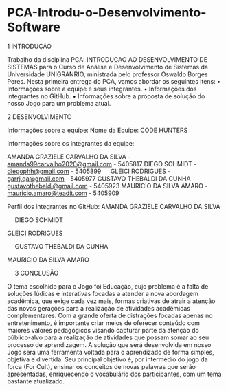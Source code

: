 # PCA-Introdu-o-Desenvolvimento-Software
1 INTRODUÇÃO

Trabalho da disciplina PCA: INTRODUCAO AO DESENVOLVIMENTO DE SISTEMAS para o Curso de Análise e Desenvolvimento de Sistemas da Universidade UNIGRANRIO, ministrada pelo professor Oswaldo Borges Peres.
Nesta primeira entrega do PCA, vamos abordar os seguintes itens:
•	Informações sobre a equipe e seus integrantes.
•	Informações dos integrantes no GitHub.
•	Informações sobre a proposta de solução do nosso Jogo para um problema atual.

2 DESENVOLVIMENTO

Informações sobre a equipe:
Nome da Equipe: CODE HUNTERS
 

Informações sobre os integrantes da equipe:

AMANDA GRAZIELE CARVALHO DA SILVA
	- amanda99carvalho2020@gmail.com
	- 5405817
DIEGO SCHMIDT
	- diegophh@gmail.com
	- 5405899
 
GLEICI RODRIGUES
	- garrj.qa@gmail.com
	- 5405977
GUSTAVO THEBALDI DA CUNHA
	- gustavothebaldi@gmail.com
	- 5405923
MAURICIO DA SILVA AMARO
	- mauricio.amaro@teadit.com
	- 5405909 

Perfil dos integrantes no GitHub:
AMANDA GRAZIELE CARVALHO DA SILVA
 
 
DIEGO SCHMIDT
 
GLEICI RODRIGUES
 
 
GUSTAVO THEBALDI DA CUNHA
 
MAURICIO DA SILVA AMARO
 

 
3 CONCLUSÃO

O tema escolhido para o Jogo foi Educação, cujo problema é a falta de soluções lúdicas e interativas focadas a atender a nova abordagem acadêmica, que exige cada vez mais, formas criativas de atrair a atenção das novas gerações para a realização de atividades acadêmicas complementares.
Com a grande oferta de distrações focadas apenas no entretenimento, é importante criar meios de oferecer conteúdo com maiores valores pedagógicos visando capturar parte da atenção do público-alvo para a realização de atividades que possam somar ao seu processo de aprendizagem.
A solução que será desenvolvida em nosso Jogo será uma ferramenta voltada para o aprendizado de forma simples, objetiva e divertida. 
Seu principal objetivo é, por intermédio do jogo da forca (For Cult), ensinar os conceitos de novas palavras que serão apresentadas, enriquecendo o vocabulário dos participantes, com um tema bastante atualizado.

